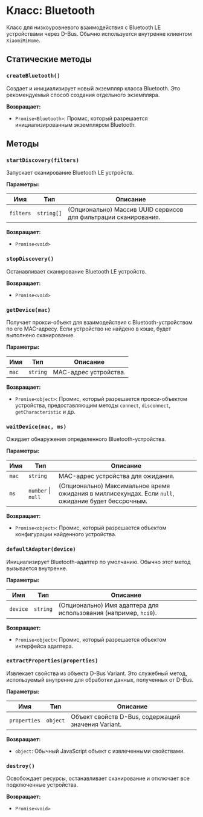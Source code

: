 # Класс: Bluetooth

Класс для низкоуровневого взаимодействия с Bluetooth LE устройствами через D-Bus. Обычно используется внутренне клиентом `XiaomiMiHome`.

## Статические методы

### `createBluetooth()`

Создает и инициализирует новый экземпляр класса Bluetooth. Это рекомендуемый способ создания отдельного экземпляра.

**Возвращает:**

- `Promise<Bluetooth>`: Промис, который разрешается инициализированным экземпляром Bluetooth.

## Методы

### `startDiscovery(filters)`

Запускает сканирование Bluetooth LE устройств.

**Параметры:**

| Имя | Тип | Описание |
|---|---|---|
| `filters` | `string[]` | (Опционально) Массив UUID сервисов для фильтрации сканирования. |

**Возвращает:**

- `Promise<void>`

### `stopDiscovery()`

Останавливает сканирование Bluetooth LE устройств.

**Возвращает:**

- `Promise<void>`

### `getDevice(mac)`

Получает прокси-объект для взаимодействия с Bluetooth-устройством по его MAC-адресу. Если устройство не найдено в кэше, будет выполнено сканирование.

**Параметры:**

| Имя | Тип | Описание |
|---|---|---|
| `mac` | `string` | MAC-адрес устройства. |

**Возвращает:**

- `Promise<object>`: Промис, который разрешается прокси-объектом устройства, предоставляющим методы `connect`, `disconnect`, `getCharacteristic` и др.

### `waitDevice(mac, ms)`

Ожидает обнаружения определенного Bluetooth-устройства.

**Параметры:**

| Имя | Тип | Описание |
|---|---|---|
| `mac` | `string` | MAC-адрес устройства для ожидания. |
| `ms` | `number` \| `null` | (Опционально) Максимальное время ожидания в миллисекундах. Если `null`, ожидание будет бессрочным. |

**Возвращает:**

- `Promise<object>`: Промис, который разрешается объектом конфигурации найденного устройства.

### `defaultAdapter(device)`

Инициализирует Bluetooth-адаптер по умолчанию. Обычно этот метод вызывается внутренне.

**Параметры:**

| Имя | Тип | Описание |
|---|---|---|
| `device` | `string` | (Опционально) Имя адаптера для использования (например, `hci0`). |

**Возвращает:**

- `Promise<object>`: Промис, который разрешается объектом интерфейса адаптера.

### `extractProperties(properties)`

Извлекает свойства из объекта D-Bus Variant. Это служебный метод, используемый внутренне для обработки данных, полученных от D-Bus.

**Параметры:**

| Имя | Тип | Описание |
|---|---|---|
| `properties` | `object` | Объект свойств D-Bus, содержащий значения Variant. |

**Возвращает:**

- `object`: Обычный JavaScript объект с извлеченными свойствами.

### `destroy()`

Освобождает ресурсы, останавливает сканирование и отключает все подключенные устройства.

**Возвращает:**

- `Promise<void>`

